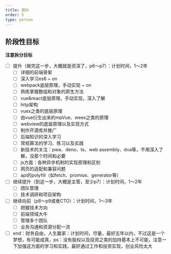 ```yaml
---
title: 提升
order: 5
type: person
---
```

## 阶段性目标

**注意拆分目标**

- [ ] 提升（做完这一步，大概就是资深了，p6～p7）：计划时间，1～2年
  - [ ] 详细的前端骨架
  - [ ] 深入学习es6 ~ on
  - [ ] webpack底层原理，手动实现 ~ on
  - [ ] 熟练掌握数组和对象的原生方法
  - [ ] vue&react底层原理，手动实现，深入了解
  - [ ] http架构
  - [ ] vuex之类的底层原理
  - [ ] 由vue衍生出来的mpVue、weex之类的原理
  - [ ] webview的底层原理以及实现方式
  - [ ] 制作开源库并推广
  - [ ] 后端知识的深入学习
  - [ ] 常规算法的学习、练习以及实践
  - [ ] 新技术的关注：pwa、deno、ts、web assembly、dva等，不用深入了解，没那个时间和必要
  - [ ] js方面：各种异步机制的实现原理和区别
  - [ ] 网页的适配和兼容问题
  - [ ] api的polyfill（如fetch、promise、generator等）
- [ ] 继续提升（到这一步，大概是主管，至少p7）：计划时间，1～2年
  - [ ] 团队管理
  - [ ] 技术调研和项目架构
- [ ] 继续向前（p8～p9或者CTO）：计划时间，1～3年
  - [ ] 把握技术方向
  - [ ] 前端领域大牛
  - [ ] 管理多个团队
  - [ ] 业务沟通和资源分配一流
- [ ] end：财务自由，人生赢家：计划时间，尽量，最好五年以内，不过这是一个梦想，有可能成真，ps：没有股权以及投资之类的加持基本上不可能，注意一下加强这方面的学习和实践，最好通过工作和投资实现，创业风险太大